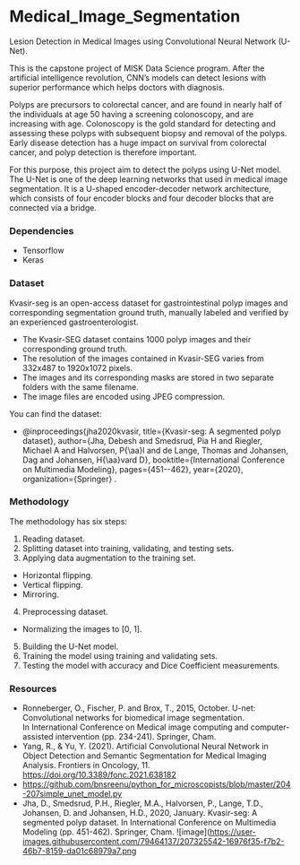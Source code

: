 # Medical_Image_Segmentation

Lesion Detection in Medical Images using Convolutional Neural Network (U-Net).

This is the capstone project of MISK Data Science program.
After the artificial intelligence revolution, CNN’s models can detect lesions with superior performance which helps doctors with diagnosis. 

Polyps are precursors to colorectal cancer, and are found in nearly half of the individuals at age 50 having a screening colonoscopy, and are increasing with age. Colonoscopy is the gold standard for detecting and assessing these polyps with subsequent biopsy and removal of the polyps. Early disease detection has a huge impact on survival from colorectal cancer, and polyp detection is therefore important.

For this purpose, this project aim to detect the polyps using U-Net model. The U-Net is one of the deep learning networks that used in medical image segmentation. It is a U-shaped encoder-decoder network architecture, which consists of four encoder blocks and four decoder blocks that are connected via a bridge. 

### Dependencies
* Tensorflow
* Keras

### Dataset
Kvasir-seg is an open-access dataset for gastrointestinal polyp images and corresponding segmentation ground truth, manually labeled and verified by an experienced gastroenterologist.
* The Kvasir-SEG dataset contains 1000 polyp images and their corresponding ground truth.
* The resolution of the images contained in Kvasir-SEG varies from 332x487 to 1920x1072 pixels.
* The images and its corresponding masks are stored in two separate folders with the same filename.
* The image files are encoded using JPEG compression.

You can find the dataset:
* @inproceedings{jha2020kvasir, title={Kvasir-seg: A segmented polyp dataset}, author={Jha, Debesh and Smedsrud, Pia H and Riegler, Michael A and Halvorsen, P{\aa}l and de Lange, Thomas and Johansen, Dag and Johansen, H{\aa}vard D}, booktitle={International Conference on Multimedia Modeling}, pages={451--462}, year={2020}, organization={Springer} .

### Methodology
The methodology has six steps:
1. Reading dataset.
2. Splitting dataset into training, validating, and testing sets.
3. Applying data augmentation to the training set.
* Horizontal flipping.
* Vertical flipping.
* Mirroring.
4. Preprocessing dataset. 
* Normalizing the images to [0, 1].
5. Building the U-Net model.
6. Training the model using training and validating sets.
7. Testing the model with accuracy and Dice Coefficient measurements.

### Resources
* Ronneberger, O., Fischer, P. and Brox, T., 2015, October. U-net: Convolutional networks for biomedical image segmentation. In International Conference on Medical image computing and computer-assisted intervention (pp. 234-241). Springer, Cham.
* Yang, R., & Yu, Y. (2021). Artificial Convolutional Neural Network in Object Detection and Semantic Segmentation for Medical Imaging Analysis. Frontiers in Oncology, 11. https://doi.org/10.3389/fonc.2021.638182
* https://github.com/bnsreenu/python_for_microscopists/blob/master/204-207simple_unet_model.py
* Jha, D., Smedsrud, P.H., Riegler, M.A., Halvorsen, P., Lange, T.D., Johansen, D. and Johansen, H.D., 2020, January. Kvasir-seg: A segmented polyp dataset. In International Conference on Multimedia Modeling (pp. 451-462). Springer, Cham.
![image](https://user-images.githubusercontent.com/79464137/207325542-16976f35-f7b2-46b7-8159-da01c68979a7.png
